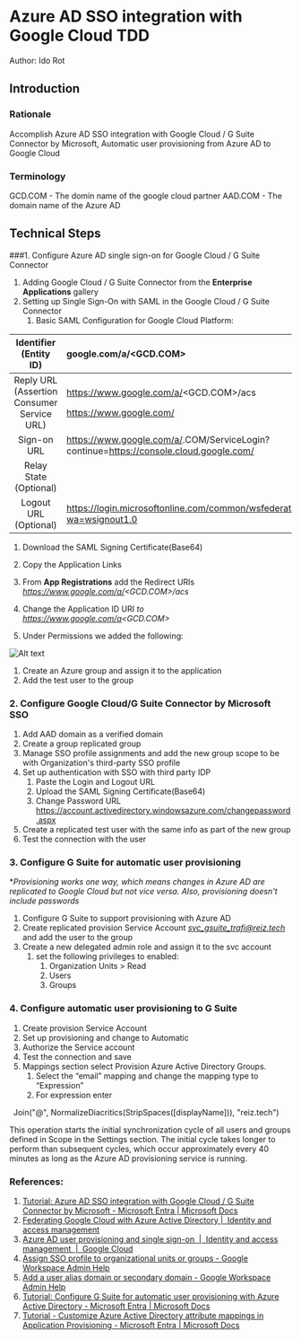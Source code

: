 # Azure AD SSO integration with Google Cloud TDD

Author: Ido Rot

## Introduction

### Rationale

Accomplish Azure AD SSO integration with Google Cloud / G Suite Connector by Microsoft, Automatic user provisioning from Azure AD to Google Cloud

### Terminology
GCD.COM - The domin name of the google cloud partner
AAD.COM - The domain name of the Azure AD

## Technical Steps


###1. Configure Azure AD single sign-on for Google Cloud / G Suite Connector
   1. Adding Google Cloud / G Suite Connector from the **Enterprise Applications** gallery
   1. Setting up Single Sign-On with SAML in the Google Cloud / G Suite Connector
      1. Basic SAML Configuration for Google Cloud Platform: 

|Identifier (Entity ID)|google.com/a/<GCD.COM>|
| :-: | :- |
|Reply URL (Assertion Consumer Service URL)|<p>https://www.google.com/a/<GCD.COM>/acs</p><p>https://www.google.com/</p>|
|Sign-on URL|https://www.google.com/a/<AAD>.COM/ServiceLogin?continue=https://console.cloud.google.com/|
|Relay State (Optional)||
|Logout URL (Optional)|https://login.microsoftonline.com/common/wsfederation?wa=wsignout1.0|

1. Download the SAML Signing Certificate(Base64)
1. Copy the Application Links 

1. From **App Registrations** add the Redirect URIs *https://www.google.com/a/<GCD.COM>/acs* 
1. Change the Application ID URI *to https://www.google.com/a<GCD.COM>*
1. Under Permissions we added the following:

![Alt text](Aspose.Words.37f72522-821f-43a6-a506-81afa41a3789.002.png)


1. Create an Azure group and assign it to the application
1. Add the test user to the group


### 2. Configure Google Cloud/G Suite Connector by Microsoft SSO
   1. Add AAD domain as a verified domain
   1. Create a group replicated group
   1. Manage SSO profile assignments and add the new group scope to be with Organization's third-party SSO profile 
   1. Set up authentication with SSO with third party IDP
      1. Paste the Login and Logout URL
      1. Upload the SAML Signing Certificate(Base64)
      1. Change Password URL <https://account.activedirectory.windowsazure.com/changepassword.aspx>
   1. Create a replicated test user with the same info as part of the new group
   1. Test the connection with the user

### 3. Configure G Suite for automatic user provisioning

\**Provisioning works one way, which means changes in Azure AD are replicated to Google Cloud but not vice versa. Also, provisioning doesn't include passwords*

1. Configure G Suite to support provisioning with Azure AD
1. Create replicated provision Service Account [*svc_gsuite_trafi@reiz.tech*](mailto:svc_gsuite_trafi@reiz.tech) and add the user to the group 
1. Create a new delegated admin role and assign it to the svc account
   1. set the following privileges to enabled:
      1. Organization Units > Read
      1. Users
      1. Groups


### 4. Configure automatic user provisioning **to** G Suite
   1. Create provision Service Account 
   1. Set up provisioning and change to Automatic
   1. Authorize the Service account
   1. Test the connection and save
   1. Mappings section select Provision Azure Active Directory Groups.
      1. Select the “email” mapping and change the mapping type to “Expression”
      1. For expression enter

` `Join("@", NormalizeDiacritics(StripSpaces([displayName])), "reiz.tech")

This operation starts the initial synchronization cycle of all users and groups defined in Scope in the Settings section. The initial cycle takes longer to perform than subsequent cycles, which occur approximately every 40 minutes as long as the Azure AD provisioning service is running.











### References:

1. [Tutorial: Azure AD SSO integration with Google Cloud / G Suite Connector by Microsoft - Microsoft Entra | Microsoft Docs](https://docs.microsoft.com/en-us/azure/active-directory/saas-apps/google-apps-tutorial#configure-google-cloudg-suite-connector-by-microsoft-sso)
1. [Federating Google Cloud with Azure Active Directory |  Identity and access management](https://cloud.google.com/architecture/identity/federating-gcp-with-azure-active-directory)
1. [Azure AD user provisioning and single sign-on  |  Identity and access management  |  Google Cloud](https://cloud.google.com/architecture/identity/federating-gcp-with-azure-ad-configuring-provisioning-and-single-sign-on)
1. [Assign SSO profile to organizational units or groups - Google Workspace Admin Help](https://support.google.com/a/answer/10723804?hl=en)
1. [Add a user alias domain or secondary domain - Google Workspace Admin Help](https://support.google.com/a/answer/7502379?hl=en)
1. [Tutorial: Configure G Suite for automatic user provisioning with Azure Active Directory - Microsoft Entra | Microsoft Docs](https://docs.microsoft.com/en-us/azure/active-directory/saas-apps/g-suite-provisioning-tutorial)
1. [Tutorial - Customize Azure Active Directory attribute mappings in Application Provisioning - Microsoft Entra | Microsoft Docs](https://docs.microsoft.com/en-us/azure/active-directory/app-provisioning/customize-application-attributes)




